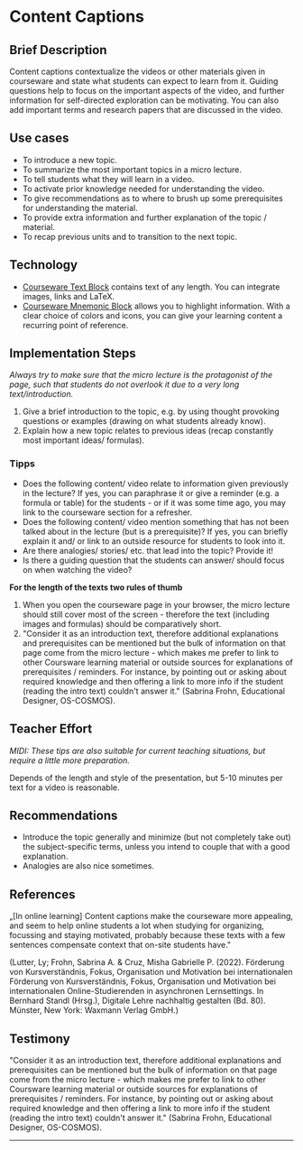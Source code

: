# Content Captions
## Brief Description 
Content captions contextualize the videos or other materials given in courseware and state what students 
can expect to learn from it. Guiding questions help to focus on the important aspects of the video, and further 
information for self-directed exploration can be motivating. You can also add important terms and research papers 
that are discussed in the video.

## Use cases
- To introduce a new topic.
- To summarize the most important topics in a micro lecture.
- To tell students what they will learn in a video.
- To activate prior knowledge needed for understanding the video. 
- To give recommendations as to where to brush up some prerequisites for understanding the material.
- To provide extra information and further explanation of the topic / material.
- To recap previous units and to transition to the next topic. 

## Technology
- <a href="https://hilfe.studip.de/help/5.0/de/Basis/CoursewareBloeckeFreitext">Courseware Text Block</a> contains text of any length. 
You can integrate images, links and LaTeX.
- <a href="https://hilfe.studip.de/help/5.0/de/Basis/CoursewareBloeckeMerksatz">Courseware Mnemonic Block</a> allows 
you to highlight information. With a clear choice of colors and icons, you can give your learning content a 
recurring point of reference.

## Implementation Steps
*Always try to make sure that the micro lecture is the protagonist of the page, such that  students do not overlook 
it due to a very long text/introduction.*
1) Give a brief introduction to the topic, e.g. by using thought provoking questions or examples (drawing on what 
students already know). 
2) Explain how a new topic relates to previous ideas (recap constantly most important ideas/ formulas). 

### **Tipps**
- Does the following content/ video relate to information given previously in the lecture?
If yes, you can paraphrase it or give a reminder (e.g. a formula or table) for the students - 
or if it was some time ago, you may link to the courseware section for a refresher. 
- Does the following content/ video mention something that has not been talked about in the 
lecture (but is a prerequisite)? If yes, you can briefly explain it and/ or link to an outside 
resource for students to look into it. 
- Are there analogies/ stories/ etc. that lead into the topic? Provide it!
- Is there a guiding question that the students can answer/ should focus on when watching the video?  


**For the length of the texts two rules of thumb**

1. When you open the courseware page in your browser, the micro lecture should still cover most of the screen - 
therefore the text (including images and formulas) should be comparatively short. 
2. "Consider it as an introduction text, therefore additional explanations and prerequisites can be mentioned 
but the bulk of information on that page come from the micro lecture - which makes me prefer to link to other
Coursware learning material or outside sources for explanations of prerequisites / reminders. For instance,
by pointing out or asking about required knowledge and then offering a link to more info if the student 
(reading the intro text)  couldn't answer it." (Sabrina Frohn, Educational Designer, OS-COSMOS). 

## Teacher Effort 
*MIDI: These tips are also suitable for current teaching situations, but require a little more preparation.*

Depends of the length and style of the presentation, but 5-10 minutes per text for a video is reasonable. 

## Recommendations
- Introduce the topic generally and minimize (but not completely take out) the subject-specific terms, unless you intend to couple that with a good explanation.
- Analogies are also nice sometimes. 



## References 
„[In online learning] Content captions make the courseware more appealing, and seem to help online students a
lot when studying for organizing, focussing and staying motivated, probably because these texts with a few 
sentences compensate context that on-site students have." 

(Lutter, Ly; Frohn, Sabrina A. & Cruz, Misha Gabrielle P. (2022). Förderung von Kursverständnis, Fokus, Organisation und Motivation bei internationalen Förderung von Kursverständnis, Fokus, Organisation und Motivation bei internationalen Online-Studierenden in asynchronen Lernsettings. In Bernhard Standl (Hrsg.), Digitale Lehre nachhaltig gestalten (Bd. 80). Münster, New York: Waxmann Verlag GmbH.)

## Testimony
"Consider it as an introduction text, therefore additional explanations and prerequisites can be mentioned 
but the bulk of information on that page come from the micro lecture - which makes me prefer to link to other
Coursware learning material or outside sources for explanations of prerequisites / reminders. For instance,
by pointing out or asking about required knowledge and then offering a link to more info if the student 
(reading the intro text)  couldn't answer it." (Sabrina Frohn, Educational Designer, OS-COSMOS). 

[//]: <> (Check the reference of our paper)

[//]: <> (Reusable='yes') 

[//]: <> (testimony= Neuroscience or Neuroinfo students?)


----
[//]: <> (task_complexity='2')